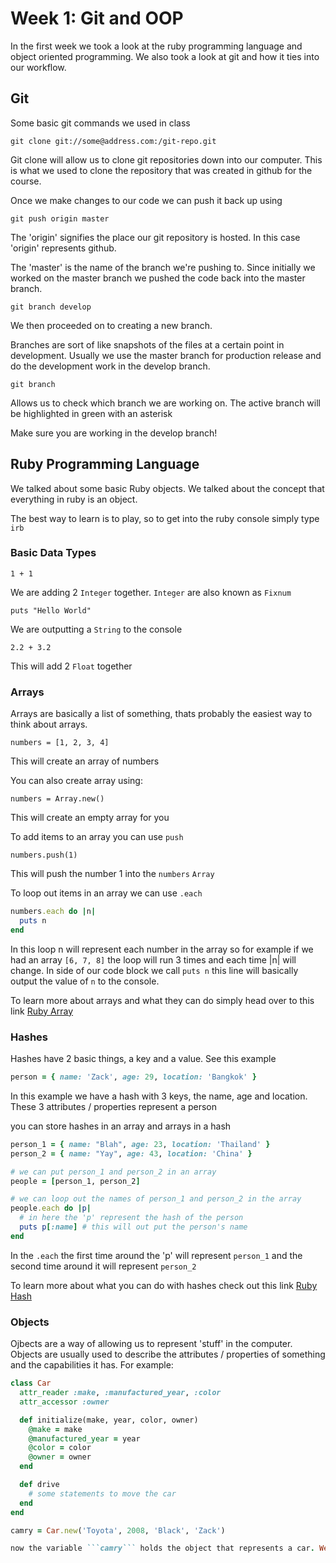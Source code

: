 # Week 1: Git and OOP

In the first week we took a look at the ruby programming language and object oriented programming. We also took a look at git and how it ties into our workflow.

## Git

Some basic git commands we used in class

```
git clone git://some@address.com:/git-repo.git
```
Git clone will allow us to clone git repositories down into our computer. This is what we used to clone the repository that was created in github for the course.

Once we make changes to our code we can push it back up using

```
git push origin master
```
The 'origin' signifies the place our git repository is hosted. In this case 'origin' represents github.

The 'master' is the name of the branch we're pushing to. Since initially we worked on the master branch we pushed the code back into the master branch.

```
git branch develop
```
We then proceeded on to creating a new branch.

Branches are sort of like snapshots of the files at a certain point in development. Usually we use the master branch for production release and do the development work in the develop branch.

```
git branch
```
Allows us to check which branch we are working on. The active branch will be highlighted in green with an asterisk

Make sure you are working in the develop branch!

## Ruby Programming Language

We talked about some basic Ruby objects. We talked about the concept that everything in ruby is an object.

The best way to learn is to play, so to get into the ruby console simply type ```irb```

### Basic Data Types

```
1 + 1
```
We are adding 2 ```Integer``` together. ```Integer``` are also known as ```Fixnum```

```
puts "Hello World"
```
We are outputting a ```String``` to the console 

```
2.2 + 3.2
```
This will add 2 ```Float``` together

### Arrays

Arrays are basically a list of something, thats probably the easiest way to think about arrays.

```
numbers = [1, 2, 3, 4]
```
This will create an array of numbers

You can also create array using:
```
numbers = Array.new()
```
This will create an empty array for you

To add items to an array you can use ```push```
```
numbers.push(1)
```
This will push the number 1 into the ```numbers``` ```Array```

To loop out items in an array we can use ```.each``` 
```ruby
numbers.each do |n|
  puts n
end
```
In this loop n will represent each number in the array so for example if we had an array ```[6, 7, 8]``` the loop will run 3 times and each time |n| will change. In side of our code block we call ```puts n``` this line will basically output the value of ```n``` to the console.

To learn more about arrays and what they can do simply head over to this link [Ruby Array](http://ruby-doc.org/core-2.0.0/Array.html)

### Hashes

Hashes have 2 basic things, a key and a value. See this example
```ruby
person = { name: 'Zack', age: 29, location: 'Bangkok' }
```
In this example we have a hash with 3 keys, the name, age and location. These 3 attributes / properties represent a person

you can store hashes in an array and arrays in a hash
```ruby
person_1 = { name: "Blah", age: 23, location: 'Thailand' }
person_2 = { name: "Yay", age: 43, location: 'China' }

# we can put person_1 and person_2 in an array
people = [person_1, person_2]

# we can loop out the names of person_1 and person_2 in the array
people.each do |p|
  # in here the 'p' represent the hash of the person
  puts p[:name] # this will out put the person's name 
end
```
In the ```.each``` the first time around the 'p' will represent ```person_1``` and the second time around it will represent ```person_2```

To learn more about what you can do with hashes check out this link [Ruby Hash](http://www.ruby-doc.org/core-2.0.0/Hash.html)

### Objects

Ojbects are a way of allowing us to represent 'stuff' in the computer. Objects are usually used to describe the attributes / properties of something and the capabilities it has. For example:

```ruby
class Car 
  attr_reader :make, :manufactured_year, :color
  attr_accessor :owner

  def initialize(make, year, color, owner)
    @make = make
    @manufactured_year = year
    @color = color
    @owner = owner
  end

  def drive
    # some statements to move the car
  end
end

camry = Car.new('Toyota', 2008, 'Black', 'Zack')

now the variable ```camry``` holds the object that represents a car. We can also say that ```camry``` is an instance of the class ```Car``` 
```



